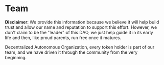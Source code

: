 # Team

**Disclaimer**: We provide this information because we believe it will help build trust and allow our name and reputation to support this effort. However, we don't claim to be the "leader" of this DAO, we just help guide it in its early life and then, like proud parents, run free once it matures.

Decentralized Autonomous Organization, every token holder is part of our team, and we have driven it through the community from the very beginning.
